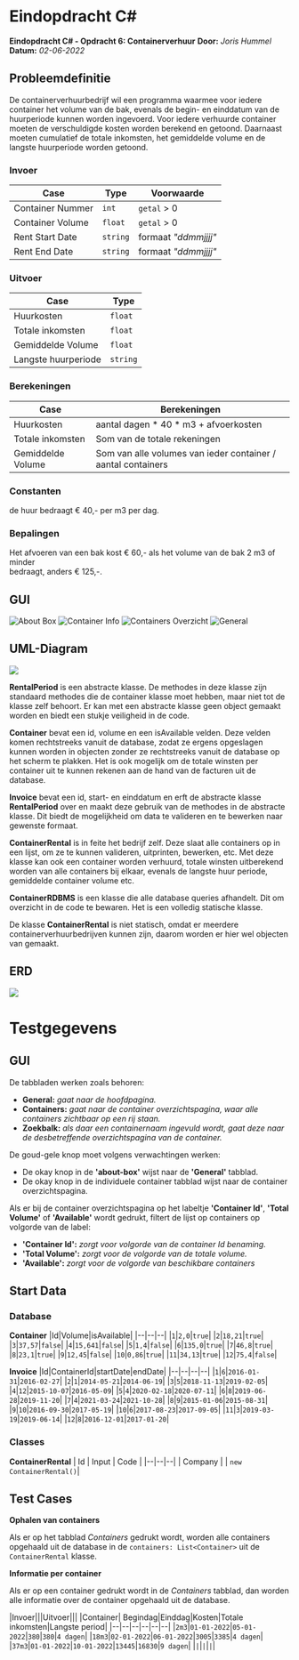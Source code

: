 # Eindopdracht C#
**Eindopdracht C# - Opdracht 6: Containerverhuur** 
**Door:** *Joris Hummel*
**Datum:** *02-06-2022*

## Probleemdefinitie

De containerverhuurbedrijf wil een programma waarmee voor iedere container het volume van de bak, evenals de begin- en einddatum van de huurperiode kunnen worden ingevoerd. Voor iedere verhuurde container moeten de verschuldigde kosten worden berekend en getoond. Daarnaast moeten cumulatief de totale inkomsten, het gemiddelde volume en de langste huurperiode worden getoond.


### Invoer
|Case|Type|Voorwaarde|
|--|--|--|
|Container Nummer|`int`|`getal` > 0|
|Container Volume|`float`| `getal` > 0|
|Rent Start Date|`string`|formaat *"ddmmjjjj"*|
|Rent End Date|`string`|formaat *"ddmmjjjj"*|


### Uitvoer
|Case|Type|
|--|--|
|Huurkosten|`float`|
|Totale inkomsten|`float`|
|Gemiddelde Volume|`float`|
|Langste huurperiode|`string`|

### Berekeningen
|Case|Berekeningen|
|--|--|
|Huurkosten|aantal dagen * 40 * m3 + afvoerkosten|
|Totale inkomsten|Som van de totale rekeningen|
|Gemiddelde Volume|Som van alle volumes van ieder container / aantal containers|

### Constanten
de huur bedraagt € 40,- per m3 per dag.

### Bepalingen
Het afvoeren van een bak kost € 60,- als het volume van de bak 2 m3 of minder  
bedraagt, anders € 125,-.  


## GUI

![About Box](./img/About%20Box.png)
![Container Info](./img/Container%20Info.png)
![Containers Overzicht](./img/Containers.png)
![General](./img/General.png)


## UML-Diagram

![](https://mermaid.ink/img/pako:eNqVVMFu3CAQ_RWEevB216v0iqpKSbaHShspSqKefCFm1kHFUAG2VCWbb--sjW3ssFHigwXMm5n3ZgaeaWkEUEZLxZ3bSV5ZXhea4CekhdJLo8n-rj_pMOTaaM-lBnsHuFDPve305eVgcozspfOvI_Z1Qq0XAbJVZLN4lI2AFWmNFJG5Av9g0OfWmoP02YoclOF-Dgi2KEgCtDe6Aud7BrdgpREYzXkrdTVH_jaqqeGyBcsrSGTkQoypss74hrWF2rQwoZL6jskak7i8UjAidZQ8bztybEkql-6y5VLxR4XGR2NUbNOYtIShRb_6bbJB2Sz-KtGIa-O8m1clCIlLS7bblx8kZCIMV0947mPFM3gkuuSqbBT3EDJ9WWo9GFtz_yBryPr2ISTuY6AzJC_oxXb7taDke57j5huuRrkxnwH_fv2d59bvkB0jAv-RBbRIna9D3Czy7NluyOgSdCzGOjWkQdw0LqjorLy-xOmrvLu6uY-1rksLXdGHSRivNpu8sNLz2cJJ59Nt6Lp1_hmYYbNQW_RYtKPDClDweTa9hqHiH1cQPCb-iTsS4Qbu5IWcyRGAbwR9OMBE8kg3tAYceSnw1e46VlD_BDUUlOFScPunoIU-4Zq_p-H7KaQ3lrIDVw42lDfe3P_TJWXeNjCAwssfUMf_CoLvwg)

**RentalPeriod** is een abstracte klasse. De methodes in deze klasse zijn standaard methodes die de container klasse moet hebben, maar niet tot de klasse zelf behoort. Er kan met een abstracte klasse geen object gemaakt worden en biedt een stukje veiligheid in de code.

**Container** bevat een id, volume en een isAvailable velden. Deze velden komen rechtstreeks vanuit de database, zodat ze ergens opgeslagen kunnen worden in objecten zonder ze rechtstreeks vanuit de database op het scherm te plakken. Het is ook mogelijk om de totale winsten per container uit te kunnen rekenen aan de hand van de facturen uit de database.

**Invoice** bevat een id, start- en einddatum en erft de abstracte klasse **RentalPeriod** over en maakt deze gebruik van de methodes in de abstracte klasse.
Dit biedt de mogelijkheid om data te valideren en te bewerken naar gewenste formaat.

**ContainerRental** is in feite het bedrijf zelf. Deze slaat alle containers op in een lijst, om ze te kunnen valideren, uitprinten, bewerken, etc. Met deze klasse kan ook een container worden verhuurd, totale winsten uitberekend worden van alle containers bij elkaar, evenals de langste huur periode, gemiddelde container volume etc.

**ContainerRDBMS** is een klasse die alle database queries afhandelt. Dit om overzicht in de code te bewaren. Het is een volledig statische klasse.

De klasse **ContainerRental** is niet statisch, omdat er meerdere containerverhuurbedrijven kunnen zijn, daarom worden er hier wel objecten van gemaakt.

## ERD

![](https://mermaid.ink/img/pako:eNp9kMEKwjAMhl8l5OxeYDdxCuJF8LpLtkYtdo102UDm3t1WpxMPpoeW7_9J0n_AWgxjjhwKS6dATekh1kq8kvUc4H7PMhlg63uxNUMOJcbzYxpeIJX1ClsD-92Mjk5IoRfXNTzTSsSBbZc9WUeVm5QRXvd73v_OCX22iNrmSzOkDK1S0CK-fjh7M9NxFlPhAhsODVkTc3nOL1HPHHfH9HtD4ZISGKOvu6Zua2NVAuZHci0vkDqVw83XmGvo-G2a4p1c4wPCeHIY)

# Testgegevens


## GUI
De tabbladen werken zoals behoren:
- **General:** *gaat naar de hoofdpagina.*
- **Containers:** *gaat naar de container overzichtspagina, waar alle containers zichtbaar op een rij staan.*
- **Zoekbalk:** *als daar een containernaam ingevuld wordt, gaat deze naar de desbetreffende overzichtspagina van de container.*


De goud-gele knop moet volgens verwachtingen werken:
- De okay knop in de **'about-box'** wijst naar de **'General'** tabblad.
- De okay knop in de individuele container tabblad wijst naar de container overzichtspagina.


Als er bij de container overzichtspagina op het labeltje **'Container Id'**, **'Total Volume'** of **'Available'** wordt gedrukt, filtert de lijst op containers op volgorde van de label:
- **'Container Id':** *zorgt voor volgorde van de container Id benaming.*
- **'Total Volume':** *zorgt voor de volgorde van de totale volume.*
- **'Available':** *zorgt voor de volgorde van beschikbare containers*

## Start Data
### Database
**Container**
|Id|Volume|isAvailable|
|--|--|--|
|`1`|`2,0`|`true`|
|`2`|`18,21`|`true`|
|`3`|`37,57`|`false`|
|`4`|`15,641`|`false`|
|`5`|`1,4`|`false`|
|`6`|`135,0`|`true`|
|`7`|`46,8`|`true`|
|`8`|`23,1`|`true`|
|`9`|`12,45`|`false`|
|`10`|`0,86`|`true`|
|`11`|`34,13`|`true`|
|`12`|`75,4`|`false`|

**Invoice**
|Id|ContainerId|startDate|endDate|
|--|--|--|--|
|`1`|`6`|`2016-01-31`|`2016-02-27`|
|`2`|`1`|`2014-05-21`|`2014-06-19`|
|`3`|`5`|`2018-11-13`|`2019-02-05`|
|`4`|`12`|`2015-10-07`|`2016-05-09`|
|`5`|`4`|`2020-02-18`|`2020-07-11`|
|`6`|`8`|`2019-06-28`|`2019-11-20`|
|`7`|`4`|`2021-03-24`|`2021-10-28`|
|`8`|`9`|`2015-01-06`|`2015-08-31`|
|`9`|`10`|`2016-09-30`|`2017-05-19`|
|`10`|`6`|`2017-08-23`|`2017-09-05`|
|`11`|`3`|`2019-03-19`|`2019-06-14`|
|`12`|`8`|`2016-12-01`|`2017-01-20`|

### Classes

**ContainerRental**
| Id | Input | Code |
|--|--|--|
| Company | | `new ContainerRental()`|

## Test Cases
**Ophalen van containers**

Als er op het tabblad *Containers* gedrukt wordt, worden alle containers opgehaald uit de database in de `containers: List<Container>` uit de `ContainerRental` klasse. 

**Informatie per container**

Als er op een container gedrukt wordt in de *Containers* tabblad, dan worden alle informatie over de container opgehaald uit de database.


|Invoer|||Uitvoer|||
|Container| Begindag|Einddag|Kosten|Totale inkomsten|Langste period|
|--|--|--|--|--|--|
|`2m3`|`01-01-2022`|`05-01-2022`|`380`|`380`|`4 dagen`|
|`18m3`|`02-01-2022`|`06-01-2022`|`3005`|`3385`|`4 dagen`|
|`37m3`|`01-01-2022`|`10-01-2022`|`13445`|`16830`|`9 dagen`|
|``|``|``|``|``|``|

